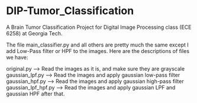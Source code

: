 # DIP-Tumor_Classification
A Brain Tumor Classification Project for Digital Image Processing class (ECE 6258) at Georgia Tech.

The file main_classifier.py and all others are pretty much the same except I add Low-Pass filter or HPF to the images. 
Here are the descriptions of files we have: 

original.py --> Read the images as it is, and make sure they are grayscale 
gaussian_lpf.py --> Read the images and apply gaussian low-pass filter 
gaussian_hpf.py --> Read the images and apply gaussian high-pass filter
gaussian_lpf_hpf.py --> Read the images and apply gaussian LPF and gaussian HPF after that. 
